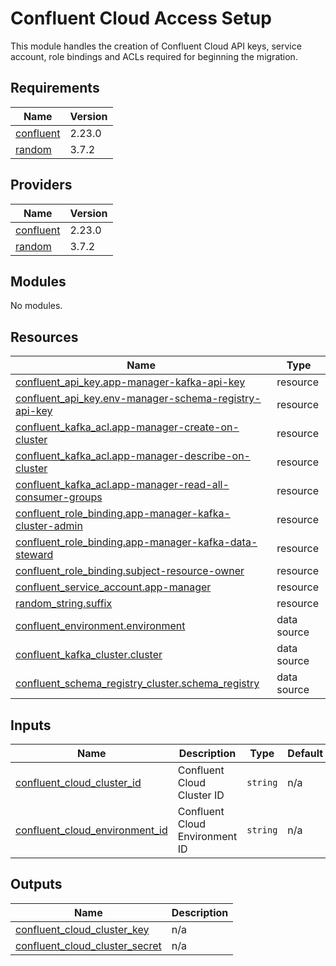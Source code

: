 # Confluent Cloud Access Setup

This module handles the creation of Confluent Cloud API keys, service account, role bindings and ACLs required for beginning the migration.

<!-- BEGIN_TF_DOCS -->
## Requirements

| Name                                                                     | Version |
| ------------------------------------------------------------------------ | ------- |
| <a name="requirement_confluent"></a> [confluent](#requirement_confluent) | 2.23.0  |
| <a name="requirement_random"></a> [random](#requirement_random)          | 3.7.2   |

## Providers

| Name                                                               | Version |
| ------------------------------------------------------------------ | ------- |
| <a name="provider_confluent"></a> [confluent](#provider_confluent) | 2.23.0  |
| <a name="provider_random"></a> [random](#provider_random)          | 3.7.2   |

## Modules

No modules.

## Resources

| Name                                                                                                                                                                 | Type        |
| -------------------------------------------------------------------------------------------------------------------------------------------------------------------- | ----------- |
| [confluent_api_key.app-manager-kafka-api-key](https://registry.terraform.io/providers/confluentinc/confluent/2.23.0/docs/resources/api_key)                          | resource    |
| [confluent_api_key.env-manager-schema-registry-api-key](https://registry.terraform.io/providers/confluentinc/confluent/2.23.0/docs/resources/api_key)                | resource    |
| [confluent_kafka_acl.app-manager-create-on-cluster](https://registry.terraform.io/providers/confluentinc/confluent/2.23.0/docs/resources/kafka_acl)                  | resource    |
| [confluent_kafka_acl.app-manager-describe-on-cluster](https://registry.terraform.io/providers/confluentinc/confluent/2.23.0/docs/resources/kafka_acl)                | resource    |
| [confluent_kafka_acl.app-manager-read-all-consumer-groups](https://registry.terraform.io/providers/confluentinc/confluent/2.23.0/docs/resources/kafka_acl)           | resource    |
| [confluent_role_binding.app-manager-kafka-cluster-admin](https://registry.terraform.io/providers/confluentinc/confluent/2.23.0/docs/resources/role_binding)          | resource    |
| [confluent_role_binding.app-manager-kafka-data-steward](https://registry.terraform.io/providers/confluentinc/confluent/2.23.0/docs/resources/role_binding)           | resource    |
| [confluent_role_binding.subject-resource-owner](https://registry.terraform.io/providers/confluentinc/confluent/2.23.0/docs/resources/role_binding)                   | resource    |
| [confluent_service_account.app-manager](https://registry.terraform.io/providers/confluentinc/confluent/2.23.0/docs/resources/service_account)                        | resource    |
| [random_string.suffix](https://registry.terraform.io/providers/hashicorp/random/3.7.2/docs/resources/string)                                                         | resource    |
| [confluent_environment.environment](https://registry.terraform.io/providers/confluentinc/confluent/2.23.0/docs/data-sources/environment)                             | data source |
| [confluent_kafka_cluster.cluster](https://registry.terraform.io/providers/confluentinc/confluent/2.23.0/docs/data-sources/kafka_cluster)                             | data source |
| [confluent_schema_registry_cluster.schema_registry](https://registry.terraform.io/providers/confluentinc/confluent/2.23.0/docs/data-sources/schema_registry_cluster) | data source |

## Inputs

| Name                                                                                                                        | Description                    | Type     | Default | Required |
| --------------------------------------------------------------------------------------------------------------------------- | ------------------------------ | -------- | ------- | :------: |
| <a name="input_confluent_cloud_cluster_id"></a> [confluent_cloud_cluster_id](#input_confluent_cloud_cluster_id)             | Confluent Cloud Cluster ID     | `string` | n/a     |   yes    |
| <a name="input_confluent_cloud_environment_id"></a> [confluent_cloud_environment_id](#input_confluent_cloud_environment_id) | Confluent Cloud Environment ID | `string` | n/a     |   yes    |

## Outputs

| Name                                                                                                                          | Description |
| ----------------------------------------------------------------------------------------------------------------------------- | ----------- |
| <a name="output_confluent_cloud_cluster_key"></a> [confluent_cloud_cluster_key](#output_confluent_cloud_cluster_key)          | n/a         |
| <a name="output_confluent_cloud_cluster_secret"></a> [confluent_cloud_cluster_secret](#output_confluent_cloud_cluster_secret) | n/a         |
<!-- END_TF_DOCS -->

